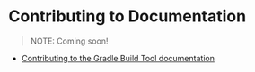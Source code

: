 # Contributing to Documentation

> NOTE: Coming soon!

- [Contributing to the Gradle Build Tool documentation](../../gradle/CONTRIBUTING/#contributing-to-documentation)
